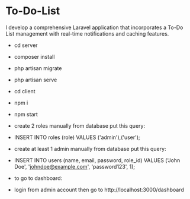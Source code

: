# To-Do-List

I develop a comprehensive Laravel application that incorporates a To-Do List management with real-time
notifications and caching features.

- cd server
- composer install
- php artisan migrate
- php artisan serve

- cd client
- npm i
- npm start

- create 2 roles manually from database put this query:
- INSERT INTO roles (role)
  VALUES ('admin'),('user');

- create at least 1 admin manually from database put this query:
- INSERT INTO users (name, email, password, role_id)
  VALUES ('John Doe', 'johndoe@example.com', 'password123', 1);

- to go to dashboard:
- login from admin account then go to
  http://localhost:3000/dashboard
